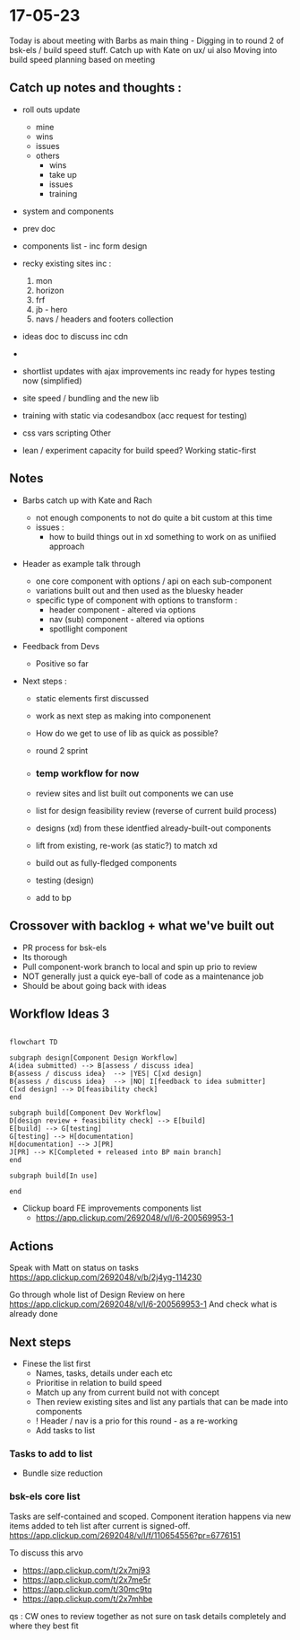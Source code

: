 # 17-05-23

Today is about meeting with Barbs as main thing - Digging in to round 2 of bsk-els / build speed stuff.
Catch up with Kate on ux/ ui also
Moving into build speed planning based on meeting


## Catch up notes and thoughts :
- roll outs update
  - mine
  - wins
  - issues
  - others
    - wins
    - take up
    - issues
    - training

- system and components
- prev doc
- components list - inc form design
- recky existing sites inc :
  1. mon
  2. horizon
  3. frf
  4. jb - hero
  5. navs / headers and footers collection
- ideas doc to discuss inc cdn
-
- shortlist updates with ajax improvements inc ready for hypes testing now (simplified)
- site speed / bundling and the new lib
- training with static via codesandbox (acc request for testing)
- css vars scripting
Other
- lean / experiment capacity for build speed? Working static-first


## Notes

- Barbs catch up with Kate and Rach
  - not enough components to not do quite a bit custom at this time
  - issues :
    - how to build things out in xd something to work on as unifiied approach

- Header as example talk through
  -  one core component with options / api on each sub-component
  -  variations built out and then used as the bluesky header
  -  specific type of component with options to transform :
     -  header component - altered via options
     -  nav (sub) component - altered via options
     -  spotllight component


- Feedback from Devs
  -  Positive so far


- Next steps :
  - static elements first discussed
  - work as next step as making into componenent

  - How do we get to use of lib as quick as possible?
  - round 2 sprint

  - ### temp workflow for now
  - review sites and list built out components we can use
  - list for design feasibility review (reverse of current build process)
  - designs (xd) from these identfied already-built-out components
  - lift from existing, re-work (as static?) to match xd
  - build out as fully-fledged components
  - testing (design)
  - add to bp

## Crossover with backlog + what we've built out

- PR process for bsk-els
- Its thorough
- Pull component-work branch to local and spin up prio to review
- NOT generally just a quick eye-ball of code as a maintenance job
- Should be about going back with ideas



## Workflow Ideas 3

```mermaid

flowchart TD

subgraph design[Component Design Workflow]
A(idea submitted) --> B[assess / discuss idea]
B{assess / discuss idea}  --> |YES| C[xd design]
B{assess / discuss idea}  --> |NO| I[feedback to idea submitter]
C[xd design] --> D[feasibility check]
end

subgraph build[Component Dev Workflow]
D[design review + feasibility check] --> E[build]
E[build] --> G[testing]
G[testing] --> H[documentation]
H[documentation] --> J[PR]
J[PR] --> K[Completed + released into BP main branch]
end

subgraph build[In use]

end
```

- Clickup board FE improvements components list
  - https://app.clickup.com/2692048/v/l/6-200569953-1

## Actions

Speak with Matt on status on tasks
https://app.clickup.com/2692048/v/b/2j4yg-114230

Go through whole list of Design Review on here
https://app.clickup.com/2692048/v/l/6-200569953-1
And check what is already done

## Next steps
- Finese the list first
  - Names, tasks, details under each etc
  - Prioritise in relation to build speed
  - Match up any from current build not with concept
  - Then review existing sites and list any partials that can be made into components
  - ! Header / nav is a prio for this round - as a re-working
  - Add tasks to list

### Tasks to add to list
- Bundle size reduction


### bsk-els core list
Tasks are self-contained and scoped. Component iteration happens via new items added to teh list after current is signed-off.
https://app.clickup.com/2692048/v/l/f/110654556?pr=6776151

To discuss this arvo
- https://app.clickup.com/t/2x7mj93
- https://app.clickup.com/t/2x7me5r
- https://app.clickup.com/t/30mc9tq
- https://app.clickup.com/t/2x7mhbe

qs : CW ones to review together as not sure on task details completely and where they best fit
